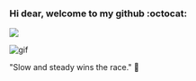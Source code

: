 ### Hi dear, welcome to my github :octocat:


![](https://komarev.com/ghpvc/?username=DannielWhatever&color=green)

![gif](https://web.archive.org/web/20090821185927/http://geocities.com/SiliconValley/Peaks/8552/reviews/images/computer.gif)

"Slow and steady wins the race."    :turtle:

<!--
**DannielWhatever/dannielwhatever** is a ✨ _special_ ✨ repository because its `README.md` (this file) appears on your GitHub profile.

Here are some ideas to get you started:

- 🔭 I’m currently working on ...
- 🌱 I’m currently learning ...
- 👯 I’m looking to collaborate on ...
- 🤔 I’m looking for help with ...
- 💬 Ask me about ...
- 📫 How to reach me: ...
- 😄 Pronouns: ...
- ⚡ Fun fact: ...
-->
